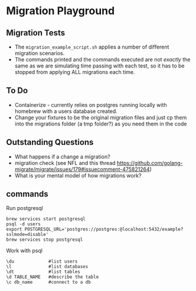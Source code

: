 # Migration Playground

## Migration Tests
* The `migration_example_script.sh` applies a number of different migration scenarios.
* The commands printed and the commands executed are not *exactly* the same as we are simulating time passing with each test, so it has to be stopped from applying ALL migrations each time.

## To Do

* Containerize - currently relies on postgres running locally with homebrew with a users database created.
* Change your fixtures to be the original migration files and just cp them into the migrations folder (a tmp folder?) as you need them in the code

## Outstanding Questions

- What happens if a change a migration?
- migration check (see NFL and this thread https://github.com/golang-migrate/migrate/issues/179#issuecomment-475821264)
- What is your mental model of how migrations work?

## commands

Run postgresql
```shell
brew services start postgresql
psql -d users
export POSTGRESQL_URL='postgres://postgres:@localhost:5432/example?sslmode=disable'
brew services stop postgresql
```

Work with psql 
```
\du             #list users
\l              #list databases
\dt             #list tables
\d TABLE_NAME   #describe the table
\c db_name      #connect to a db
```
